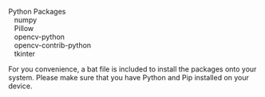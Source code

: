 Python Packages<br />
&nbsp;&nbsp;&nbsp;numpy<br />
&nbsp;&nbsp;&nbsp;Pillow<br />
&nbsp;&nbsp;&nbsp;opencv-python<br />
&nbsp;&nbsp;&nbsp;opencv-contrib-python<br />
&nbsp;&nbsp;&nbsp;tkinter<br />

For you convenience, a bat file is included to install the packages onto your system. Please make sure that you have Python and Pip installed on your device.
